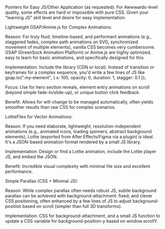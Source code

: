 Pointers for Easy JS/Other Application (as requested):
For Awwwards-level quality, some effects are hard or impossible with pure CSS. Given your "learning JS" skill level and desire for easy implementation:

Lightweight GSAP/Anime.js for Complex Animations:

Reason: For truly fluid, timeline-based, and performant animations (e.g., staggered fades, complex path animations on SVG, synchronized movement of multiple elements), vanilla CSS becomes very cumbersome. GSAP (GreenSock Animation Platform) or Anime.js are highly optimized, easy to learn for basic animations, and specifically designed for this.

Implementation: Include the library (CDN or local). Instead of transition or keyframes for a complex sequence, you'd write a few lines of JS like gsap.to(".my-element", { x: 100, opacity: 0, duration: 1, stagger: 0.1 });

Focus: Use for hero section reveals, element entry animations on scroll (beyond simple fade-in/slide-up), or unique button click feedback.

Benefit: Allows for will-change to be managed automatically, often yields smoother results than raw CSS for complex scenarios.

LottieFiles for Vector Animations:

Reason: If you need elaborate, lightweight, resolution-independent animations (e.g., animated icons, loading spinners, abstract background elements), Lottie (exported from After Effects/Figma via a plugin) is ideal. It's a JSON-based animation format rendered by a small JS library.

Implementation: Design or find a Lottie animation, include the Lottie player JS, and embed the JSON.

Benefit: Incredible visual complexity with minimal file size and excellent performance.

Simple Parallax (CSS + Minimal JS):

Reason: While complex parallax often needs robust JS, subtle background parallax can be achieved with background-attachment: fixed; and clever CSS positioning, often enhanced by a few lines of JS to adjust background-position based on scroll (simpler than full 3D transforms).

Implementation: CSS for background-attachment, and a small JS function to update a CSS variable for background-position-y based on window.scrollY.
